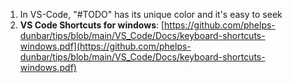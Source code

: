 1. In VS-Code, "#TODO" has its unique color and it's easy to seek
2. **VS Code Shortcuts for windows**: [https://github.com/phelps-dunbar/tips/blob/main/VS_Code/Docs/keyboard-shortcuts-windows.pdf](https://github.com/phelps-dunbar/tips/blob/main/VS_Code/Docs/keyboard-shortcuts-windows.pdf)
